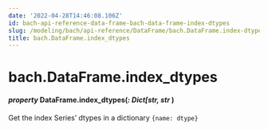 ```yaml
---
date: '2022-04-28T14:46:08.106Z'
id: bach-api-reference-data-frame-bach-data-frame-index-dtypes
slug: /modeling/bach/api-reference/DataFrame/bach.DataFrame.index-dtypes/
title: bach.DataFrame.index_dtypes
---
```


# bach.DataFrame.index_dtypes


#### _property_ DataFrame.index_dtypes(_: Dict[str, str_ )
Get the index Series’ dtypes in a dictionary `{name: dtype}`

<!-- !! processed by numpydoc !! -->
